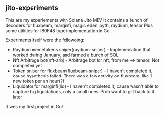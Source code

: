 ## jito-experiments

This are my experiements with Solana Jito MEV
It contains a bunch of decoders for fluxbeam, marginfi, magic eden, pyth, raydium, tensor
Plus some utilities for I80F48 type implementation in Go.

Experiments itself were the followoing:
  - Raydium memetokens sniper(raydium-sniper) - Implementation that worked during January, and farmed a bunch of SOL
  - Nft Arbitrage bot(nft-arb) - Arbitrage bot for nft, from me <-> tensor. Not completed yet
  - Token sniper for fluxbeam(fluxbeam-sniper) - I haven't completed it, cause hypothesis failed. There was a few activity on fluxbeam, like 1 new token per an hour(?)
  - Liquidator for marginfi(liq) - I haven't completed it, cause wasn't able to capture big liquidations, only a small ones. Prob want to get back to it later

It wes my first project in Go!